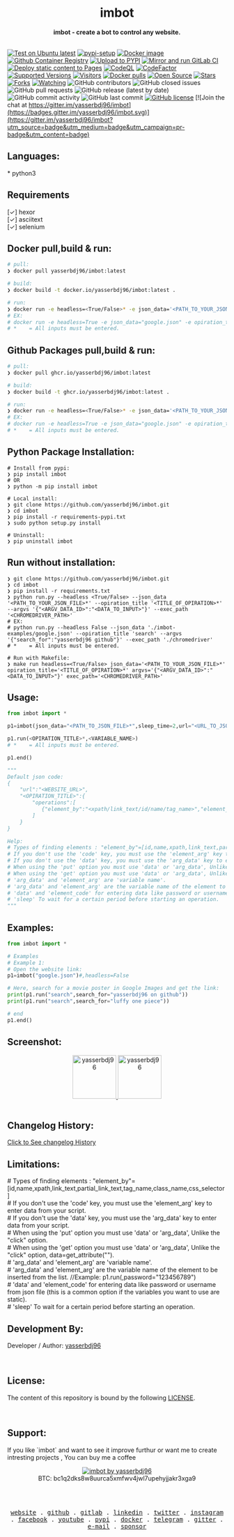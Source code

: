 <div align="center">
  <h1>imbot</h1>
  <strong>imbot - create a bot to control any website.</strong>
</div>
<br>

[![Test on Ubuntu latest](https://github.com/yasserbdj96/imbot/actions/workflows/python-app-on-linux.yml/badge.svg)](https://github.com/yasserbdj96/imbot/actions/workflows/python-app-on-linux.yml)
[![pypi-setup](https://github.com/yasserbdj96/imbot/actions/workflows/pypi-setup.yml/badge.svg)](https://github.com/yasserbdj96/imbot/actions/workflows/pypi-setup.yml)
[![Docker image](https://github.com/yasserbdj96/imbot/actions/workflows/docker-image.yml/badge.svg)](https://github.com/yasserbdj96/imbot/actions/workflows/docker-image.yml)
[![Github Container Registry](https://github.com/yasserbdj96/imbot/actions/workflows/gcr.yml/badge.svg)](https://github.com/yasserbdj96/imbot/actions/workflows/gcr.yml)
[![Upload to PYPI](https://github.com/yasserbdj96/imbot/actions/workflows/pipup.yml/badge.svg)](https://github.com/yasserbdj96/imbot/actions/workflows/pipup.yml)
[![Mirror and run GitLab CI](https://github.com/yasserbdj96/imbot/actions/workflows/push-gitLab.yml/badge.svg)](https://github.com/yasserbdj96/imbot/actions/workflows/push-gitLab.yml)
[![Deploy static content to Pages](https://github.com/yasserbdj96/imbot/actions/workflows/pages.yml/badge.svg)](https://github.com/yasserbdj96/imbot/actions/workflows/pages.yml)
[![CodeQL](https://github.com/yasserbdj96/imbot/actions/workflows/codeql-analysis.yml/badge.svg)](https://github.com/yasserbdj96/imbot/actions/workflows/codeql-analysis.yml)
[![CodeFactor](https://www.codefactor.io/repository/github/yasserbdj96/imbot/badge)](https://www.codefactor.io/repository/github/yasserbdj96/imbot)
[![Supported Versions](https://img.shields.io/pypi/pyversions/imbot.svg)](https://pypi.org/project/imbot) 
[![Visitors](https://visitor-badge.laobi.icu/badge?page_id=yasserbdj96.imbot&format=true)](https://github.com/yasserbdj96/imbot)
[![Docker pulls](https://img.shields.io/docker/pulls/yasserbdj96/imbot)](https://hub.docker.com/r/yasserbdj96/imbot/)
[![Open Source](https://img.shields.io/badge/Open%20Source-%E2%99%A5-red)](https://github.com/yasserbdj96/imbot)
[![Stars](https://img.shields.io/github/stars/yasserbdj96/imbot?color=red)](https://github.com/yasserbdj96/imbot)
[![Forks](https://img.shields.io/github/forks/yasserbdj96/imbot?color=red)](https://github.com/yasserbdj96/imbot)
[![Watching](https://img.shields.io/github/watchers/yasserbdj96/imbot?label=Watchers&color=red&style=flat-square)](https://github.com/yasserbdj96/imbot)
![GitHub contributors](https://img.shields.io/github/contributors/yasserbdj96/imbot)
![GitHub closed issues](https://img.shields.io/github/issues-closed/yasserbdj96/imbot)
![GitHub pull requests](https://img.shields.io/github/issues-pr-raw/yasserbdj96/imbot)
![GitHub release (latest by date)](https://img.shields.io/github/v/release/yasserbdj96/imbot)
![GitHub commit activity](https://img.shields.io/github/commit-activity/m/yasserbdj96/imbot)
![GitHub last commit](https://img.shields.io/github/last-commit/yasserbdj96/imbot)
[![GitHub license](https://img.shields.io/github/license/yasserbdj96/imbot)](https://github.com/yasserbdj96/imbot)
[![Join the chat at https://gitter.im/yasserbdj96/imbot](https://badges.gitter.im/yasserbdj96/imbot.svg)](https://gitter.im/yasserbdj96/imbot?utm_source=badge&utm_medium=badge&utm_campaign=pr-badge&utm_content=badge)


<h2>Languages:</h2>
* python3

<h2>Requirements</h2>
[✓] hexor<br>
[✓] asciitext<br>
[✓] selenium


<h2>Docker pull,build & run:</h2>

```bash
# pull:
❯ docker pull yasserbdj96/imbot:latest

# build:
❯ docker build -t docker.io/yasserbdj96/imbot:latest .

# run:
❯ docker run -e headless=<True/False>* -e json_data='<PATH_TO_YOUR_JSON_FILE>*' -e opiration_title='<TITLE_OF_OPIRATION>*' -e argvs='<ARGV_DATA_ID>="<DATA_TO_INPUT>"' -i -t imbot:latest
# EX:
# docker run -e headless=True -e json_data="google.json" -e opiration_title="search" -e  argvs='search_for="yasserbdj96 on github"' -i -t imbot:latest
# *    = All inputs must be entered.
```

<h2>Github Packages pull,build & run:</h2>

```bash
# pull:
❯ docker pull ghcr.io/yasserbdj96/imbot:latest

# build:
❯ docker build -t ghcr.io/yasserbdj96/imbot:latest .

# run:
❯ docker run -e headless=<True/False>* -e json_data='<PATH_TO_YOUR_JSON_FILE>*' -e opiration_title='<TITLE_OF_OPIRATION>*' -e argvs='<ARGV_DATA_ID>="<DATA_TO_INPUT>"' -i -t ghcr.io/yasserbdj96/imbot:latest
# EX:
# docker run -e headless=True -e json_data="google.json" -e opiration_title="search" -e  argvs='search_for="yasserbdj96 on github"' -i -t ghcr.io/yasserbdj96/imbot:latest
# *    = All inputs must be entered.
```

<h2>Python Package Installation:</h2>

```
# Install from pypi:
❯ pip install imbot
# OR
❯ python -m pip install imbot

# Local install:
❯ git clone https://github.com/yasserbdj96/imbot.git
❯ cd imbot
❯ pip install -r requirements-pypi.txt
❯ sudo python setup.py install

# Uninstall:
❯ pip uninstall imbot
```

<h2>Run without installation:</h2>

```
❯ git clone https://github.com/yasserbdj96/imbot.git
❯ cd imbot
❯ pip install -r requirements.txt
❯ python run.py --headless <True/False> --json_data '<PATH_TO_YOUR_JSON_FILE>*' --opiration_title '<TITLE_OF_OPIRATION>*' --argvs '{"<ARGV_DATA_ID>":"<DATA_TO_INPUT>"}' --exec_path '<CHROMEDRIVER_PATH>'
# EX:
# python run.py --headless False --json_data './imbot-examples/google.json' --opiration_title 'search' --argvs '{"search_for":"yasserbdj96 github"}' --exec_path './chromedriver'
# *    = All inputs must be entered.

# Run with Makefile:
❯ make run headless=<True/False> json_data='<PATH_TO_YOUR_JSON_FILE>*' opiration_title='<TITLE_OF_OPIRATION>*' argvs='{"<ARGV_DATA_ID>":"<DATA_TO_INPUT>"}' exec_path='<CHROMEDRIVER_PATH>'
```

<h2>Usage:</h2>

```python
from imbot import *

p1=imbot(json_data="<PATH_TO_JSON_FILE>*",sleep_time=2,url="<URL_TO_JSON_FILE>*",headless=True,exec_path="<CHROMEDRIVER_PATH>")

p1.run(<OPIRATION_TITLE>*,<VARIABLE_NAME>)
# *    = All inputs must be entered.

p1.end()

"""
Default json code:
{
    "url":"<WEBSITE_URL>",
    "<OPIRATION_TITLE>":{
        "operations":[
           {"element_by":"<xpath/link_text/id/name/tag_name>","element_code":"<ELEMENT_CODE>","element_arg":"<VARIABLE_NAME>","opt":"<click/put/get>","arg_data":"<VARIABLE_NAME>","data":"<YOUR_DATA>","sleep":<Seconds>}
        ]
    }
}

Help:
# Types of finding elements : "element_by"=[id,name,xpath,link_text,partial_link_text,tag_name,class_name,css_selector]
# If you don't use the 'code' key, you must use the 'element_arg' key to enter data from your script.
# If you don't use the 'data' key, you must use the 'arg_data' key to enter data from your script.
# When using the 'put' option you must use 'data' or 'arg_data', Unlike the "click" option.
# When using the 'get' option you must use 'data' or 'arg_data', Unlike the "click" option, data=get_attribute("<src/herf/name/id>").
# 'arg_data' and 'element_arg' are 'variable name'.
# 'arg_data' and 'element_arg' are the variable name of the element to be inserted from the list. //Example: p1.run(<OPIRATION_TITLE>,password="123456789")
# 'data' and 'element_code' for entering data like password or username from json file (this is a common option if the variables you want to use are static).
# 'sleep' To wait for a certain period before starting an operation.
"""
```

<h2>Examples:</h2>

```python
from imbot import *

# Examples
# Example 1:
# Open the website link:
p1=imbot("google.json")#,headless=False

# Here, search for a movie poster in Google Images and get the link:
print(p1.run("search",search_for="yasserbdj96 on github"))
print(p1.run("search",search_for="luffy one piece"))

# end
p1.end()
```

<h2>Screenshot:</h2>

<div align="center">
    <a href="https://raw.githubusercontent.com/yasserbdj96/imbot/main/screenshot/screenshot.png">
        <img alt="yasserbdj96" height="100" src="https://raw.githubusercontent.com/yasserbdj96/imbot/main/screenshot/screenshot.png">
    </a>
    <a href="https://raw.githubusercontent.com/yasserbdj96/imbot/main/screenshot/screenshot_1.png">
        <img alt="yasserbdj96" height="100" src="https://raw.githubusercontent.com/yasserbdj96/imbot/main/screenshot/screenshot_1.png">
    </a>
</div>

<br>
<h2>Changelog History:</h2>
<a href="https://raw.githubusercontent.com/yasserbdj96/imbot/main/CHANGELOG">Click to See changelog History</a>

<br>
<h2>Limitations:</h2>
# Types of finding elements : "element_by"=[id,name,xpath,link_text,partial_link_text,tag_name,class_name,css_selector]<br>
# If you don't use the 'code' key, you must use the 'element_arg' key to enter data from your script.<br>
# If you don't use the 'data' key, you must use the 'arg_data' key to enter data from your script.<br>
# When using the 'put' option you must use 'data' or 'arg_data', Unlike the "click" option.<br>
# When using the 'get' option you must use 'data' or 'arg_data', Unlike the "click" option, data=get_attribute("<src/herf/name/id>").<br>
# 'arg_data' and 'element_arg' are 'variable name'.<br>
# 'arg_data' and 'element_arg' are the variable name of the element to be inserted from the list. //Example: p1.run(<OPIRATION_TITLE>,password="123456789")<br>
# 'data' and 'element_code' for entering data like password or username from json file (this is a common option if the variables you want to use are static).<br>
# 'sleep' To wait for a certain period before starting an operation.

<br>
<h2>Development By:</h2>

Developer / Author: [yasserbdj96](https://github.com/yasserbdj96)

<br>
<h2>License:</h2>
<p>The content of this repository is bound by the following <a href="https://raw.githubusercontent.com/yasserbdj96/imbot/main/LICENSE">LICENSE</a>.</p>

<br>
<h2>Support:</h2>
<p>If you like `imbot` and want to see it improve furthur or want me to create intresting projects , You can buy me a coffee </p>
<div align="center">
    <a href="https://ko-fi.com/yasserbdj96">
        <img src="https://ko-fi.com/img/githubbutton_sm.svg" alt="imbot by yasserbdj96">
    </a><br>
    BTC: bc1q2dks8w8uurca5xmfwv4jwl7upehyjjakr3xga9<br>
</div>

<br><br>

<p align="center">
  <samp>
    <a href="https://yasserbdj96.github.io/">website</a> .
    <a href="https://github.com/yasserbdj96">github</a> .
    <a href="https://gitlab.com/yasserbdj96">gitlab</a> .
    <a href="https://www.linkedin.com/in/yasserbdj96">linkedin</a> .
    <a href="https://twitter.com/yasserbdj96">twitter</a> .
    <a href="https://instagram.com/yasserbdj96">instagram</a> .
    <a href="https://www.facebook.com/yasserbdj96">facebook</a> .
    <a href="https://www.youtube.com/@yasserbdj96">youtube</a> .
    <a href="https://pypi.org/user/yasserbdj96">pypi</a> .
    <a href="https://hub.docker.com/u/yasserbdj96">docker</a> .
    <a href="https://t.me/yasserbdj96">telegram</a> .
    <a href="https://gitter.im/yasserbdj96/yasserbdj96">gitter</a> .
    <a href="mailto:yasser.bdj96@gmail.com">e-mail</a> .
    <a href="https://ko-fi.com/yasserbdj96">sponsor</a>
  </samp>
</p>
